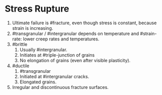 # Stress Rupture

1. Ultimate failure is #fracture, even though stress is constant, because strain is increasing.
2. #transgranular / #intergranular depends on temperature and #strain-rate: lower creep rates and temperatures.
3. #brittle
   1. Usually #intergranular.
   2. Initiates at #triple-junction of grains
   3. No elongation of grains (even after visible plasticity).
4. #ductile
   1. #transgranular
   2. Initiated at #intergranular cracks.
   3. Elongated grains.
5. Irregular and discontinuous fracture surfaces.